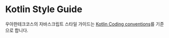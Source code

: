# Kotlin Style Guide

우아한테크코스의 자바스크립트 스타일 가이드는 [Kotlin Coding conventions](https://kotlinlang.org/docs/coding-conventions.html)를 기준으로 합니다.
